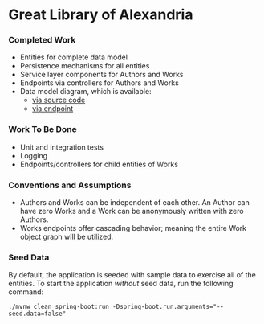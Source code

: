 # Great Library of Alexandria

### Completed Work

* Entities for complete data model
* Persistence mechanisms for all entities
* Service layer components for Authors and Works
* Endpoints via controllers for Authors and Works
* Data model diagram, which is available:
  * [via source code](./src/main/resources/public/catalog.png)
  * [via endpoint](http://localhost:8080/catalog.png)

### Work To Be Done

* Unit and integration tests
* Logging
* Endpoints/controllers for child entities of Works

### Conventions and Assumptions
* Authors and Works can be independent of each other. An Author can have zero Works and a Work can be anonymously written with zero Authors.
* Works endpoints offer cascading behavior; meaning the entire Work object graph will be utilized.

### Seed Data
By default, the application is seeded with sample data to exercise all of the entities.
To start the application _without_ seed data, run the following command:

```shell
./mvnw clean spring-boot:run -Dspring-boot.run.arguments="--seed.data=false"
```